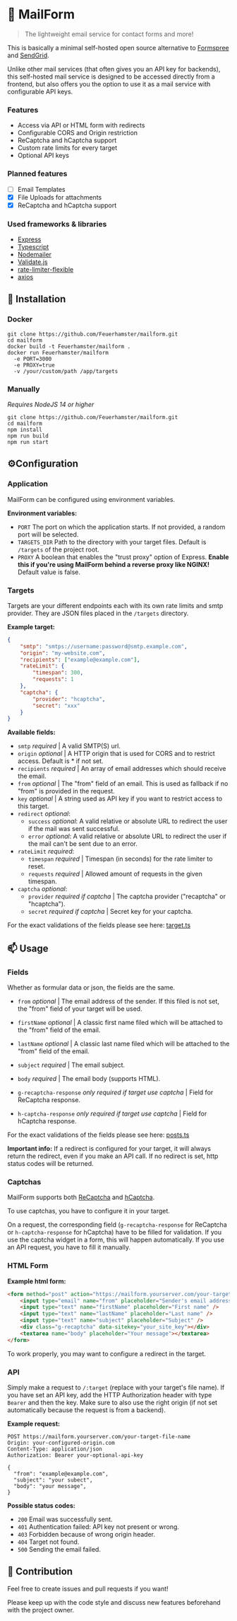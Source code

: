 # 📨 MailForm
> The lightweight email service for contact forms and more!

This is basically a minimal self-hosted open source alternative to [Formspree](https://formspree.io/) and [SendGrid](https://sendgrid.com/).

Unlike other mail services (that often gives you an API key for backends), this self-hosted mail service is designed to be accessed directly from a frontend, but also offers you the option to use it as a mail service with configurable API keys.

### Features
- Access via API or HTML form with redirects
- Configurable CORS and Origin restriction
- ReCaptcha and hCaptcha support
- Custom rate limits for every target
- Optional API keys

### Planned features
- [ ] Email Templates
- [x] File Uploads for attachments
- [x] ReCaptcha and hCaptcha support

### Used frameworks & libraries
- [Express](https://expressjs.com/)
- [Typescript](https://www.typescriptlang.org/)
- [Nodemailer](https://nodemailer.com/about/)
- [Validate.js](https://validatejs.org/)
- [rate-limiter-flexible](https://www.npmjs.com/package/rate-limiter-flexible)
- [axios](https://github.com/axios/axios)

## 💽 Installation
### Docker
```shell
git clone https://github.com/Feuerhamster/mailform.git
cd mailform
docker build -t Feuerhamster/mailform .
docker run Feuerhamster/mailform
  -e PORT=3000
  -e PROXY=true
  -v /your/custom/path /app/targets
```

### Manually
*Requires NodeJS 14 or higher*

```shell
git clone https://github.com/Feuerhamster/mailform.git
cd mailform
npm install
npm run build
npm run start
```

## ⚙️Configuration
### Application
MailForm can be configured using environment variables.

**Environment variables:**
- `PORT` The port on which the application starts. If not provided, a random port will be selected.
- `TARGETS_DIR` Path to the directory with your target files. Default is `/targets` of the project root.
- `PROXY` A boolean that enables the "trust proxy" option of Express. **Enable this if you're using MailForm behind a reverse proxy like NGINX!** Default value is false.

### Targets
Targets are your different endpoints each with its own rate limits and smtp provider.
They are JSON files placed in the `/targets` directory. 

**Example target:**
```json
{
    "smtp": "smtps://username:password@smtp.example.com",
    "origin": "my-website.com",
    "recipients": ["example@example.com"],
    "rateLimit": {
        "timespan": 300,
        "requests": 1
    },
    "captcha": {
        "provider": "hcaptcha",
        "secret": "xxx"
    }
}
```

**Available fields:**
- `smtp` *required* | A valid SMTP(S) url.
- `origin` *optional* | A HTTP origin that is used for CORS and to restrict access. Default is * if not set.
- `recipients` *required* | An array of email addresses which should receive the email.
- `from` *optional* | The "from" field of an email. This is used as fallback if no "from" is provided in the request.
- `key` *optional* | A string used as API key if you want to restrict access to this target.
- `redirect` *optional*:
  - `success` *optional*: A valid relative or absolute URL to redirect the user if the mail was sent successful.
  - `error` *optional*: A valid relative or absolute URL to redirect the user if the mail can't be sent due to an error.
- `rateLimit` *required*:
    - `timespan` *required* | Timespan (in seconds) for the rate limiter to reset.
    - `requests` *required* | Allowed amount of requests in the given timespan.
- `captcha` *optional*:
  - `provider` *required if captcha* | The captcha provider ("recaptcha" or "hcaptcha").
  - `secret` *required if captcha* | Secret key for your captcha.

For the exact validations of the fields please see here: [target.ts](/src/models/target.ts)

## 📫 Usage
### Fields
Whether as formular data or json, the fields are the same.

- `from` *optional* | The email address of the sender. If this filed is not set, the "from" field of your target will be used.
- `firstName` *optional* | A classic first name filed which will be attached to the "from" field of the email.
- `lastName` *optional* | A classic last name filed which will be attached to the "from" field of the email.
- `subject` *required* | The email subject.
- `body` *required* | The email body (supports HTML).
  
- `g-recaptcha-response` *only required if target use captcha* | Field for ReCaptcha response.
- `h-captcha-response` *only required if target use captcha* | Field for hCaptcha response.

For the exact validations of the fields please see here: [posts.ts](/src/models/post.ts)

**Important info:** If a redirect is configured for your target, it will always return the redirect, even if you make an API call.
If no redirect is set, http status codes will be returned.

### Captchas
MailForm supports both [ReCaptcha](https://www.google.com/recaptcha/) and [hCaptcha](https://www.hcaptcha.com/).

To use captchas, you have to configure it in your target.

On a request, the corresponding field (`g-recaptcha-response` for ReCaptcha or `h-captcha-response` for hCaptcha) have to be filled for validation.
If you use the captcha widget in a form, this will happen automatically.
If you use an API request, you have to fill it manually.

### HTML Form

**Example html form:**
```html
<form method="post" action="https://mailform.yourserver.com/your-target-file-name">
    <input type="email" name="from" placeholder="Sender's email address"/>
    <input type="text" name="firstName" placeholder="First name" />
    <input type="text" name="lastName" placeholder="Last name" />
    <input type="text" name="subject" placeholder="Subject" />
    <div class="g-recaptcha" data-sitekey="your_site_key"></div>
    <textarea name="body" placeholder="Your message"></textarea>
</form>
```

To work properly, you may want to configure a redirect in the target.

### API
Simply make a request to `/:target` (replace with your target's file name).
If you have set an API key, add the HTTP Authorization header with type `Bearer` and then the key.
Make sure to also use the right origin (if not set automatically because the request is from a backend).

**Example request:** 
```http request
POST https://mailform.yourserver.com/your-target-file-name
Origin: your-configured-origin.com
Content-Type: application/json
Authorization: Bearer your-optional-api-key

{
  "from": "example@example.com",
  "subject": "your subect",
  "body": "your message",
}
```

**Possible status codes:**
- `200` Email was successfully sent.
- `401` Authentication failed: API key not present or wrong.
- `403` Forbidden because of wrong origin header.
- `404` Target not found.
- `500` Sending the email failed.

## 👋 Contribution
Feel free to create issues and pull requests if you want!

Please keep up with the code style and discuss new features beforehand with the project owner.
